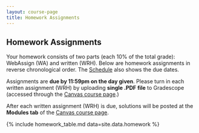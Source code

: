 ```yaml
---
layout: course-page
title: Homework Assignments
---
```


## Homework Assignments
Your homework consists of two parts (each 10% of the total grade): WebAssign (WA) and written (WRH).
Below are homework assignments  in reverse chronological order.  The [Schedule](assets/general/F25/schedule.pdf) also shows the due dates.

Assignments are **due by 11:59pm on the day given**.  Please turn in each written assignment (WRH) by uploading **single .PDF file** to Gradescope (accessed through the [Canvas course page](https://canvas.alaska.edu/courses/27085).)

After each written assignment (WRH) is due, solutions will be posted at the **Modules tab** of the [Canvas course page](https://canvas.alaska.edu/courses/27085).

{% include homework_table.md  data=site.data.homework %}
